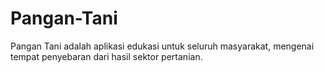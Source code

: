 # Pangan-Tani
Pangan Tani adalah aplikasi edukasi untuk seluruh masyarakat, mengenai tempat penyebaran dari hasil sektor pertanian.
